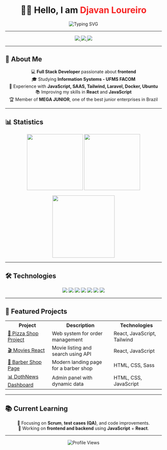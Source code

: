 <h1 align="center">
  👋🏾 Hello, I am <span style="color:#F72424;">Djavan Loureiro</span>  
</h1>

<p align="center">
  <img src="https://readme-typing-svg.herokuapp.com?font=Fira+Code&size=22&pause=1000&color=F72424&width=500&center=true&lines=Full+Stack+Developer;React+%26+JavaScript+Enthusiast;Always+learning+new+technologies" alt="Typing SVG" />
</p>

---

<p align="center">
  <a href="https://linkedin.com/in/seu-perfil">
    <img src="https://img.shields.io/badge/-LinkedIn-%230077B5?style=for-the-badge&logo=linkedin&logoColor=white">
  </a>
  <a href="mailto:seuemail@gmail.com">
    <img src="https://img.shields.io/badge/-Email-%23EA4335?style=for-the-badge&logo=gmail&logoColor=white">
  </a>
  <a href="https://github.com/DjavanGabriel123">
    <img src="https://img.shields.io/badge/-GitHub-%2312100E?style=for-the-badge&logo=github&logoColor=white">
  </a>
</p>

---

## 📌 About Me
<p align="center">
💻 <strong>Full Stack Developer</strong> passionate about <strong>frontend</strong><br>
🎓 Studying <strong>Information Systems - UFMS FACOM</strong><br>
🚀 Experience with <strong>JavaScript, SAAS, Tailwind, Laravel, Docker, Ubuntu</strong><br>
📚 Improving my skills in <strong>React</strong> and <strong>JavaScript</strong><br>
🏆 Member of <strong>MEGA JUNIOR</strong>, one of the best junior enterprises in Brazil
</p>

---

## 📊 Statistics
<p align="center">
  <img height="180em" src="https://github-readme-stats.vercel.app/api?username=DjavanGabriel123&show_icons=true&theme=tokyonight&count_private=true" />
  <img height="180em" src="https://github-readme-streak-stats.herokuapp.com/?user=DjavanGabriel123&theme=tokyonight" />
</p>

<p align="center">
  <img height="200" src="https://github-readme-stats.vercel.app/api/top-langs/?username=DjavanGabriel123&langs_count=8&theme=tokyonight&layout=compact&hide=html,blade,scss" />
</p>

---

## 🛠️ Technologies
<p align="center">
  <img src="https://img.shields.io/badge/-JavaScript-F7DF1E?style=for-the-badge&logo=javascript&logoColor=000">
  <img src="https://img.shields.io/badge/-React-61DAFB?style=for-the-badge&logo=react&logoColor=000">
  <img src="https://img.shields.io/badge/-Sass-CC6699?style=for-the-badge&logo=sass&logoColor=fff">
  <img src="https://img.shields.io/badge/-TailwindCSS-38B2AC?style=for-the-badge&logo=tailwind-css&logoColor=fff">
  <img src="https://img.shields.io/badge/-Laravel-FF2D20?style=for-the-badge&logo=laravel&logoColor=fff">
  <img src="https://img.shields.io/badge/-Docker-2496ED?style=for-the-badge&logo=docker&logoColor=fff">
  <img src="https://img.shields.io/badge/-Ubuntu-E95420?style=for-the-badge&logo=ubuntu&logoColor=fff">
</p>

---

## 🚀 Featured Projects
<p align="center">
  <table>
    <tr>
      <th>Project</th>
      <th>Description</th>
      <th>Technologies</th>
    </tr>
    <tr>
      <td><a href="https://github.com/DjavanGabriel123/projeto-pizzaria">🍕 Pizza Shop Project</a></td>
      <td>Web system for order management</td>
      <td>React, JavaScript, Tailwind</td>
    </tr>
    <tr>
      <td><a href="https://github.com/DjavanGabriel123/filmes-react">🎬 Movies React</a></td>
      <td>Movie listing and search using API</td>
      <td>React, JavaScript</td>
    </tr>
    <tr>
      <td><a href="https://github.com/DjavanGabriel123/Barbearia-Page">💈 Barber Shop Page</a></td>
      <td>Modern landing page for a barber shop</td>
      <td>HTML, CSS, Sass</td>
    </tr>
    <tr>
      <td><a href="https://github.com/DjavanGabriel123/DothNews-Dashboard">📊 DothNews Dashboard</a></td>
      <td>Admin panel with dynamic data</td>
      <td>HTML, CSS, JavaScript</td>
    </tr>
  </table>
</p>

---

## 📚 Current Learning
<p align="center">
📍 Focusing on <strong>Scrum</strong>, <strong>test cases (QA)</strong>, and code improvements.<br>
📍 Working on <strong>frontend and backend</strong> using <strong>JavaScript</strong> + <strong>React</strong>.
</p>

---

<p align="center">
  <img src="https://komarev.com/ghpvc/?username=DjavanGabriel123&label=Profile+Views&color=blueviolet&style=flat" alt="Profile Views" />
</p>

